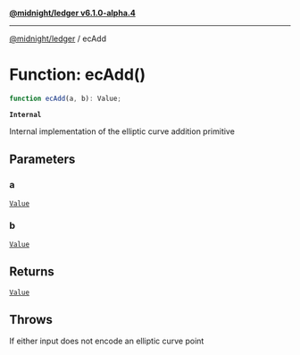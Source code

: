 [**@midnight/ledger v6.1.0-alpha.4**](../README.md)

***

[@midnight/ledger](../globals.md) / ecAdd

# Function: ecAdd()

```ts
function ecAdd(a, b): Value;
```

**`Internal`**

Internal implementation of the elliptic curve addition primitive

## Parameters

### a

[`Value`](../type-aliases/Value.md)

### b

[`Value`](../type-aliases/Value.md)

## Returns

[`Value`](../type-aliases/Value.md)

## Throws

If either input does not encode an elliptic curve point
